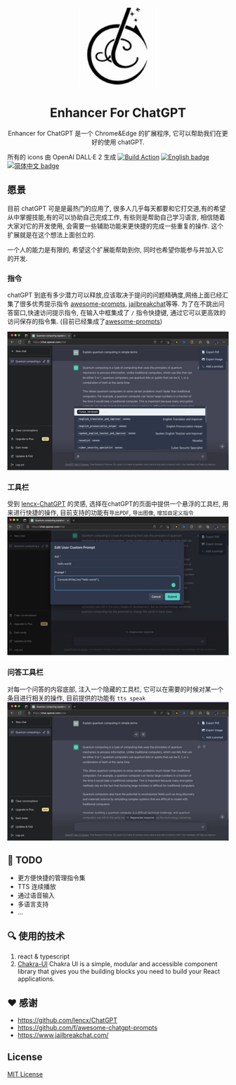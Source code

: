 <p align="center">
  <img width="180" src="./public/images/icon128.png" alt="ChatGPT">
  <h1 align="center">Enhancer For ChatGPT</h1>
  <p align="center">Enhancer for ChatGPT 是一个 Chrome&Edge 的扩展程序, 它可以帮助我们在更好的使用 chatGPT.</p>
</p>

所有的 icons 由 OpenAI DALL·E 2 生成
 [![Build Action](https://github.com/rwecho/Enhancer-for-ChatGPT/actions/workflows/publish.yml/badge.svg)](https://github.com/rwecho/Enhancer-for-ChatGPT/actions/workflows/publish.yml)
 [![English badge](https://img.shields.io/badge/%E8%8B%B1%E6%96%87-English-blue)](./README.md)
[![简体中文 badge](https://img.shields.io/badge/%E7%AE%80%E4%BD%93%E4%B8%AD%E6%96%87-Simplified%20Chinese-blue)](./README-ZH_CN.md)

## 愿景
目前 chatGPT 可是是最热门的应用了, 很多人几乎每天都要和它打交道,有的希望从中掌握技能,有的可以协助自己完成工作, 有些则是帮助自己学习语言, 相信随着大家对它的开发使用, 会需要一些辅助功能来更快捷的完成一些重复的操作. 这个扩展就是在这个想法上面创立的.

一个人的能力是有限的, 希望这个扩展能帮助到你, 同时也希望你能参与并加入它的开发.

### 指令

chatGPT 到底有多少潜力可以释放,应该取决于提问的问题精确度,网络上面已经汇集了很多优秀提示指令 [awesome-prompts](https://github.com/f/awesome-chatgpt-prompts), [jailbreakchat](https://www.jailbreakchat.com/)等等. 为了在不跳出问答窗口,快速访问提示指令, 在输入中框集成了 `/` 指令快捷键, 通过它可以更高效的访问保存的指令集. (目前已经集成了[awesome-prompts](https://github.com/f/awesome-chatgpt-prompts))

![](./assets/screenshots/show_prompts.png)

### 工具栏

受到 [lencx-ChatGPT](https://github.com/lencx/ChatGPT) 的灵感, 选择在chatGPT的页面中提供一个悬浮的工具栏, 用来进行快捷的操作, 目前支持的功能有`导出PDF`, `导出图像`, `增加自定义指令`
![](./assets/screenshots/quick_add_a_prompt.png)

### 问答工具栏

对每一个问答的内容底部, 注入一个隐藏的工具栏, 它可以在需要的时候对某一个条目进行相关的操作, 目前提供的功能有 `tts speak`
![](./assets/screenshots/show_tts_button.png)

## 📃 TODO

* 更方便快捷的管理指令集
* TTS 连续播放
* 通过语音输入
* 多语言支持
* ...

## 🔍 使用的技术

1. react & typescript
1. [Chakra-UI](https://chakra-ui.com/) Chakra UI is a simple, modular and accessible component library that gives you the building blocks you need to build your React applications.

## ❤️ 感谢

* https://github.com/lencx/ChatGPT
* https://github.com/f/awesome-chatgpt-prompts
* https://www.jailbreakchat.com/

## License

[MIT License](./LICENSE)